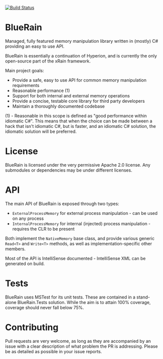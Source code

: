 [![Build Status](https://ci.appveyor.com/api/projects/status/github/aevitas/bluerain?branch=master&svg=true)](https://ci.appveyor.com/project/Aevitas/bluerain)

BlueRain
=====

Managed, fully featured memory manipulation library written in (mostly) C# providing an easy to use API.

BlueRain is essentially a continuation of Hyperion, and is currently the only open-source part of the xRain framework.

Main project goals:
* Provide a safe, easy to use API for common memory manipulation requirements
* Reasonable performance (1)
* Support for both internal and external memory operations
* Provide a concise, testable core library for third party developers
* Maintain a thoroughly documented codebase 

(1) - Reasonable in this scope is defined as "good performance within idiomatic C#". This means that when the choice can be made between a hack that isn't idiomatic C#, but is faster, and an idiomatic C# solution, the idiomatic solution will be preferred.

License
=====

BlueRain is licensed under the very permissive Apache 2.0 license. Any submodules or dependencies may be under different licenses.

API
=====

The main API of BlueRain is exposed through two types:
* `ExternalProcessMemory` for external process manipulation - can be used on any process
* `InternalProcessMemory` for internal (injected) process manipulation - requires the CLR to be present 

Both implement the `NativeMemory` base class, and provide various generic `Read<T>` and `Write<T>` methods, as well as implementation-specific other members.

Most of the API is IntelliSense documented - IntelliSense XML can be generated on build.

Tests
=====

BlueRain uses MSTest for its unit tests. These are contained in a stand-alone BlueRain.Tests solution. While the aim is to attain 100% coverage, coverage should never fall below 75%.

Contributing
=====
Pull requests are very welcome, as long as they are accompanied by an issue with a clear description of what problem the PR is addressing. Please be as detailed as possible in your issue reports.
